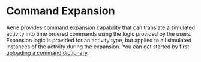 # Command Expansion

Aerie provides command expansion capability that can translate a simulated activity into time ordered commands using the logic provided by the users.
Expansion logic is provided for an activity type, but applied to all simulated instances of the activity during the expansion.
You can get started by first [uploading a command dictionary](../../command-expansion/upload-command-dictionary).

